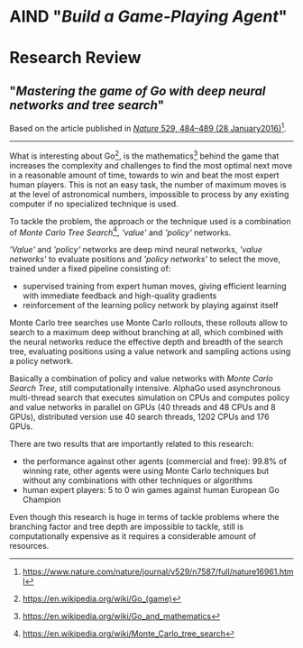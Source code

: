 <!-- references -->
[^1]: https://en.wikipedia.org/wiki/Go_(game)
[^2]: https://en.wikipedia.org/wiki/Go_and_mathematics
[^3]: https://en.wikipedia.org/wiki/Monte_Carlo_tree_search
[^4]: https://www.nature.com/nature/journal/v529/n7587/full/nature16961.html

AIND "*Build a Game-Playing Agent*"
===================================

Research Review
===============

"*Mastering the game of Go with deep neural networks and tree search*"
----------------------------------------------------------------------

Based on the article published in [*Nature* 529, 484–489 (28 January2016)](https://www.nature.com/nature/journal/v529/n7587/full/nature16961.html)[^4].

------------------------------------------------------------------------

What is interesting about Go[^1], is the mathematics[^2] behind the game that increases the complexity and challenges to find the most optimal next move in a reasonable amount of time, towards to win and beat the most expert human players. This is not an easy task, the number of maximum moves is at the level of astronomical numbers, impossible to process by any existing computer if no specialized technique is used.

To tackle the problem, the approach or the technique used is a combination of *Monte Carlo Tree Search*[^3], *'value'* and *'policy'* networks.

*'Value'* and *'policy'* networks are deep mind neural networks, *'value networks'* to evaluate positions and *'policy networks'* to select the move, trained under a fixed pipeline consisting of:

- supervised training from expert human moves, giving efficient learning with immediate feedback and high-quality gradients 
- reinforcement of the learning policy network by playing against itself

Monte Carlo tree searches use Monte Carlo rollouts, these rollouts allow to search to a maximum deep without branching at all, which combined with the neural networks reduce the effective depth and breadth of the search tree, evaluating positions using a value network and sampling actions using a policy network.

Basically a combination of policy and value networks with *Monte Carlo Search Tree*, still computationally intensive. AlphaGo used asynchronous multi-thread search that executes simulation on CPUs and computes policy and value networks in parallel on GPUs (40 threads and 48 CPUs and 8 GPUs), distributed version use 40 search threads, 1202 CPUs and 176 GPUs.

There are two results that are importantly related to this research:

- the performance against other agents (commercial and free): 99.8% of winning rate, other agents were using Monte Carlo techniques but without any combinations with other techniques or algorithms
- human expert players: 5 to 0 win games against human European Go Champion

Even though this research is huge in terms of tackle problems where the branching factor and tree depth are impossible to tackle, still is computationally expensive as it requires a considerable amount of resources.